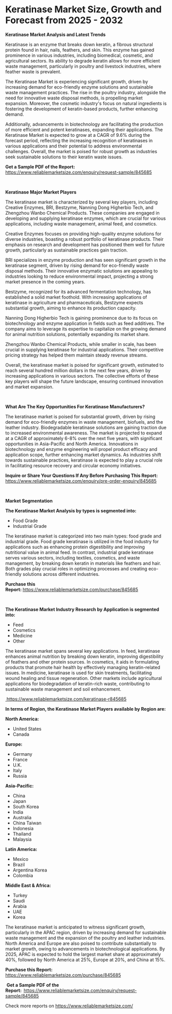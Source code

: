 <p><h1>Keratinase Market Size, Growth and Forecast from 2025 - 2032</h1></p><p><strong>Keratinase Market Analysis and Latest Trends</strong></p>
<p><p>Keratinase is an enzyme that breaks down keratin, a fibrous structural protein found in hair, nails, feathers, and skin. This enzyme has gained prominence in various industries, including biomedical, cosmetic, and agricultural sectors. Its ability to degrade keratin allows for more efficient waste management, particularly in poultry and livestock industries, where feather waste is prevalent.</p><p>The Keratinase Market is experiencing significant growth, driven by increasing demand for eco-friendly enzyme solutions and sustainable waste management practices. The rise in the poultry industry, alongside the need for innovative waste disposal methods, is propelling market expansion. Moreover, the cosmetic industry's focus on natural ingredients is fostering the development of keratin-based products, further enhancing demand.</p><p>Additionally, advancements in biotechnology are facilitating the production of more efficient and potent keratinases, expanding their applications. The Keratinase Market is expected to grow at a CAGR of 9.6% during the forecast period, reflecting the increasing recognition of keratinases in various applications and their potential to address environmental challenges. Overall, the market is poised for robust growth as industries seek sustainable solutions to their keratin waste issues.</p></p>
<p><strong>Get a Sample PDF of the Report:&nbsp;</strong> <a href="https://www.reliablemarketsize.com/enquiry/request-sample/845685?utm_campaign=2145&utm_medium=2&utm_source=Github&utm_content=ia&utm_term=30012025&utm_id=keratinase">https://www.reliablemarketsize.com/enquiry/request-sample/845685</a></p>
<p>&nbsp;</p>
<p><strong>Keratinase Major Market Players</strong></p>
<p><p>The keratinase market is characterized by several key players, including Creative Enzymes, BRI, Bestzyme, Nanning Dong Higherbio Tech, and Zhengzhou Wanbo Chemical Products. These companies are engaged in developing and supplying keratinase enzymes, which are crucial for various applications, including waste management, animal feed, and cosmetics.</p><p>Creative Enzymes focuses on providing high-quality enzyme solutions for diverse industries, boasting a robust portfolio of keratinase products. Their emphasis on research and development has positioned them well for future growth, particularly as sustainable practices gain traction.</p><p>BRI specializes in enzyme production and has seen significant growth in the keratinase segment, driven by rising demand for eco-friendly waste disposal methods. Their innovative enzymatic solutions are appealing to industries looking to reduce environmental impact, projecting a strong market presence in the coming years.</p><p>Bestzyme, recognized for its advanced fermentation technology, has established a solid market foothold. With increasing applications of keratinase in agriculture and pharmaceuticals, Bestzyme expects substantial growth, aiming to enhance its production capacity.</p><p>Nanning Dong Higherbio Tech is gaining prominence due to its focus on biotechnology and enzyme application in fields such as feed additives. The company aims to leverage its expertise to capitalize on the growing demand for animal nutrition solutions, potentially expanding its market share.</p><p>Zhengzhou Wanbo Chemical Products, while smaller in scale, has been crucial in supplying keratinase for industrial applications. Their competitive pricing strategy has helped them maintain steady revenue streams.</p><p>Overall, the keratinase market is poised for significant growth, estimated to reach several hundred million dollars in the next few years, driven by increasing applications in various sectors. The collective efforts of these key players will shape the future landscape, ensuring continued innovation and market expansion.</p></p>
<p>&nbsp;</p>
<p><strong>What Are The Key Opportunities For Keratinase Manufacturers?</strong></p>
<p><p>The keratinase market is poised for substantial growth, driven by rising demand for eco-friendly enzymes in waste management, biofuels, and the leather industry. Biodegradable keratinase solutions are gaining traction due to increased environmental awareness. The market is projected to expand at a CAGR of approximately 6-8% over the next five years, with significant opportunities in Asia-Pacific and North America. Innovations in biotechnology and enzyme engineering will propel product efficacy and application scope, further enhancing market dynamics. As industries shift towards sustainable practices, keratinase is expected to play a crucial role in facilitating resource recovery and circular economy initiatives.</p></p>
<p><strong>Inquire or Share Your Questions If Any Before Purchasing This Report:</strong> <a href="https://www.reliablemarketsize.com/enquiry/pre-order-enquiry/845685?utm_campaign=2145&utm_medium=2&utm_source=Github&utm_content=ia&utm_term=30012025&utm_id=keratinase">https://www.reliablemarketsize.com/enquiry/pre-order-enquiry/845685</a></p>
<p>&nbsp;</p>
<p><strong>Market Segmentation</strong></p>
<p><strong>The Keratinase Market Analysis by types is segmented into:</strong></p>
<p><ul><li>Food Grade</li><li>Industrial Grade</li></ul></p>
<p><p>The keratinase market is categorized into two main types: food grade and industrial grade. Food grade keratinase is utilized in the food industry for applications such as enhancing protein digestibility and improving nutritional value in animal feed. In contrast, industrial grade keratinase serves various sectors, including textiles, cosmetics, and waste management, by breaking down keratin in materials like feathers and hair. Both grades play crucial roles in optimizing processes and creating eco-friendly solutions across different industries.</p></p>
<p><strong>Purchase this Report:&nbsp;</strong><a href="https://www.reliablemarketsize.com/purchase/845685?utm_campaign=2145&utm_medium=2&utm_source=Github&utm_content=ia&utm_term=30012025&utm_id=keratinase">https://www.reliablemarketsize.com/purchase/845685</a></p>
<p>&nbsp;</p>
<p><strong>The Keratinase Market Industry Research by Application is segmented into:</strong></p>
<p><ul><li>Feed</li><li>Cosmetics</li><li>Medicine</li><li>Other</li></ul></p>
<p><p>The keratinase market spans several key applications. In feed, keratinase enhances animal nutrition by breaking down keratin, improving digestibility of feathers and other protein sources. In cosmetics, it aids in formulating products that promote hair health by effectively managing keratin-related issues. In medicine, keratinase is used for skin treatments, facilitating wound healing and tissue regeneration. Other markets include agricultural applications for biodegradation of keratin-rich waste, contributing to sustainable waste management and soil enhancement.</p></p>
<p><a href="https://www.reliablemarketsize.com/keratinase-r845685?utm_campaign=2145&utm_medium=2&utm_source=Github&utm_content=ia&utm_term=30012025&utm_id=keratinase">&nbsp;https://www.reliablemarketsize.com/keratinase-r845685</a></p>
<p><strong>In terms of Region, the Keratinase Market Players available by Region are:</strong></p>
<p>
    <p> <strong> North America: </strong>
        <ul>
            <li>United States</li>
            <li>Canada</li>
        </ul>
        </p> 
    <p> <strong> Europe: </strong>
        <ul>
            <li>Germany</li>
            <li>France</li>
            <li>U.K.</li>
            <li>Italy</li>
            <li>Russia</li>
        </ul>
        </p> 
    <p> <strong> Asia-Pacific: </strong>
        <ul>
            <li>China</li>
            <li>Japan</li>
            <li>South Korea</li>
            <li>India</li>
            <li>Australia</li>
            <li>China Taiwan</li>
            <li>Indonesia</li>
            <li>Thailand</li>
            <li>Malaysia</li>
        </ul>
        </p> 
    <p> <strong> Latin America: </strong>
        <ul>
            <li>Mexico</li>
            <li>Brazil</li>
            <li>Argentina Korea</li>
            <li>Colombia</li>
        </ul>
        </p> 
    <p> <strong> Middle East & Africa: </strong>
        <ul>
            <li>Turkey</li>
            <li>Saudi</li>
            <li>Arabia</li>
            <li>UAE</li>
            <li>Korea</li>
        </ul>
    </p>
    </p>
<p><p>The keratinase market is anticipated to witness significant growth, particularly in the APAC region, driven by increasing demand for sustainable waste management and the expansion of the poultry and leather industries. North America and Europe are also poised to contribute substantially to market growth, owing to advancements in biotechnological applications. By 2025, APAC is expected to hold the largest market share at approximately 40%, followed by North America at 25%, Europe at 20%, and China at 15%.</p></p>
<p><strong>Purchase this Report: </strong><a href="https://www.reliablemarketsize.com/purchase/845685?utm_campaign=2145&utm_medium=2&utm_source=Github&utm_content=ia&utm_term=30012025&utm_id=keratinase">https://www.reliablemarketsize.com/purchase/845685</a></p>
<p>&nbsp;<strong>Get a Sample PDF of the Report:&nbsp;&nbsp;</strong><a href="https://www.reliablemarketsize.com/enquiry/request-sample/845685?utm_campaign=2145&utm_medium=2&utm_source=Github&utm_content=ia&utm_term=30012025&utm_id=keratinase">https://www.reliablemarketsize.com/enquiry/request-sample/845685</a></p>
<p><strong></strong></p>
<p>Check more reports on <a href="https://www.reliablemarketsize.com/?utm_campaign=2145&utm_medium=2&utm_source=Github&utm_content=ia&utm_term=30012025&utm_id=keratinase">https://www.reliablemarketsize.com/</a></p>